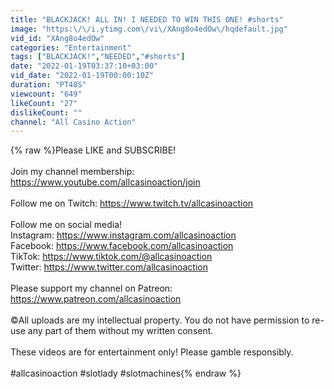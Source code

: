 ```yaml
---
title: "BLACKJACK! ALL IN! I NEEDED TO WIN THIS ONE! #shorts"
image: "https:\/\/i.ytimg.com\/vi\/XAng8o4edOw\/hqdefault.jpg"
vid_id: "XAng8o4edOw"
categories: "Entertainment"
tags: ["BLACKJACK!","NEEDED","#shorts"]
date: "2022-01-19T03:37:10+03:00"
vid_date: "2022-01-19T00:00:10Z"
duration: "PT48S"
viewcount: "649"
likeCount: "27"
dislikeCount: ""
channel: "All Casino Action"
---
```

{% raw %}Please LIKE and SUBSCRIBE!<br /><br />Join my channel membership: <a rel="nofollow" target="blank" href="https://www.youtube.com/allcasinoaction/join">https://www.youtube.com/allcasinoaction/join</a><br /><br />Follow me on Twitch: <a rel="nofollow" target="blank" href="https://www.twitch.tv/allcasinoaction">https://www.twitch.tv/allcasinoaction</a><br /><br />Follow me on social media!  <br />Instagram: <a rel="nofollow" target="blank" href="https://www.instagram.com/allcasinoaction">https://www.instagram.com/allcasinoaction</a><br />Facebook: <a rel="nofollow" target="blank" href="https://www.facebook.com/allcasinoaction">https://www.facebook.com/allcasinoaction</a><br />TikTok: <a rel="nofollow" target="blank" href="https://www.tiktok.com/@allcasinoaction">https://www.tiktok.com/@allcasinoaction</a><br />Twitter: <a rel="nofollow" target="blank" href="https://www.twitter.com/allcasinoaction">https://www.twitter.com/allcasinoaction</a><br /><br />Please support my channel on Patreon: <a rel="nofollow" target="blank" href="https://www.patreon.com/allcasinoaction">https://www.patreon.com/allcasinoaction</a><br /><br />©️All uploads are my intellectual property. You do not have permission to re-use any part of them without my written consent.<br /><br />These videos are for entertainment only! Please gamble responsibly.<br /><br />#allcasinoaction #slotlady #slotmachines{% endraw %}
